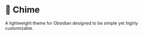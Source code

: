 # 🔔 Chime
[](Chime-large.png)
A lightweight theme for Obsidian designed to be simple yet highly customizable.

